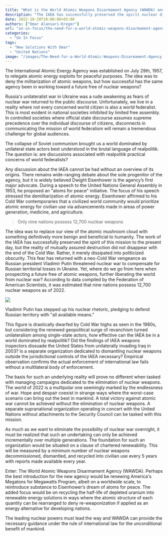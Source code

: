```yaml
---
title: "What is the World Atomic Weapons Disarmament Agency (WAWDA) and why do we need it"
description: "The IAEA has successfully preserved the spirit nuclear disarmament, but today we know that the enforcement of international law fails without a multilateral body of enforcement."
date: 2022-10-20T10:00:00+03:00
authors: ["Omar Alansari-Kreger"]
url: "un-in-focus/the-need-for-a-world-atomic-weapons-disarmament-agency"
categories:
  - "Un In Focus"
tags:
  - "New Solutions With Omar"
  - "United Nations"
image: "/images/The-Need-for-a-World-Atomic-Weapons-Disarmament-Agency.jpg"
---
```

The International Atomic Energy Agency was established on July 29th, 1957, to relegate atomic energy exploits for peaceful purposes. The idea was to deny the militarization of atomic weapons, but how successful has the same agency been in working toward a future free of nuclear weapons?

Russia's unilateralist war in Ukraine was a rude awakening as fears of nuclear war returned to the public discourse. Unfortunately, we live in a reality where not every concerned world citizen is also a world federalist. This is most evident in national societies inhibited by limited free assembly. In controlled societies where official state discourse assumes supreme precedence over the individual discourse of citizens, disconnects in communicating the mission of world federalism will remain a tremendous challenge for global audiences.

The collapse of Soviet communism brought us a world dominated by unilateral state actors best understood in the brutal language of realpolitik. The question is: are discussions associated with realpolitik practical concerns of world federalists?

Any discussion about the IAEA cannot be had without an overview of its origins. There remains wide-ranging debate about the sole progenitor of the agency, but it is widely believed Dwight Eisenhower is the agency’s first major advocate. During a speech to the United Nations General Assembly in 1953, he proposed an "atoms for peace" initiative. The focus of his speech stressed the demilitarization of atomic energy. Eisenhower affirmed to his Cold War contemporaries that a civilized world community would prioritize atomic energy for civilian use via advancements made in areas of power generation, medicine, and agriculture.

> Only nine nations possess 12,700 nuclear weapons

The idea was to replace our view of the atomic mushroom cloud with something definitively more benign and beneficial to humanity. The work of the IAEA has successfully preserved the spirit of this mission to the present day, but the reality of mutually assured destruction did not disappear with the end of the Cold War. Rather, it merely dissipated into politicized obscurity. This fear has returned with a neo-Cold War vengeance as Russian president Vladimir Putin threatened nuclear war to compensate for Russian territorial losses in Ukraine. Yet, where do we go from here when prospecting a future free of atomic weapons, further liberating the world from nuclear war? According to data compiled by the Federation of American Scientists, it was estimated that nine nations possess 12,700 nuclear weapons as of 2022.

![](/images/The-United-Nations-Death-Knell-1024x725.jpg)

Vladimir Putin has stepped up his nuclear rhetoric, pledging to defend Russian territory with "all available means."


This figure is drastically dwarfed by Cold War highs as seen in the 1980s, but considering the renewed geopolitical surge of revanchism turned unilateralism among single-state actors, how effective can the IAEA be in a world dominated by realpolitik? Did the findings of IAEA weapons inspectors dissuade the United States from unilaterally invading Iraq in 2003? Is a separate organization dedicated to dismantling nuclear weapons outside the jurisdictional controls of the IAEA necessary? Empirical observation confirms the actual enforcement of international law fails without a multilateral body of enforcement.

The basis for such an underlying reality will prove no different when tasked with managing campaigns dedicated to the elimination of nuclear weapons. The world of 2022 is a multipolar one seemingly marked by the endlessness of war. Hope and despair coexist in strange ways where the worst-case scenario can bring out the best in mankind. A total victory against atomic war cannot be achieved without the elimination of nuclear weapons. A separate supranational organization operating in concert with the United Nations without attachments to the Security Council can be tasked with this mission.

As much as we want to eliminate the possibility of nuclear war overnight, it must be realized that such an undertaking can only be achieved incrementally over multiple generations. The foundation for such an organization would be situated on a clause of chartered renewability. This will be measured by a minimum number of nuclear weapons decommissioned, dismantled, and recycled into civilian use every 5 years with reports made available every year.

Enter: The World Atomic Weapons Disarmament Agency (WAWDA). Perhaps the best introduction for the new agency would be renewing America's Megatons for Megawatts Program, albeit on a worldwide scale, to reintroduce substance to Eisenhower’s dream of atoms for peace. The added focus would be on recycling the half-life of depleted uranium into renewable energy solutions in ways where the atomic structure of each quantity can be rearranged to deny re-weaponization if applied as an energy alternative for developing nations.

The leading nuclear powers must lead the way and WAWDA can provide the necessary guidance under the rule of international law for the unconditional benefit of mankind.
